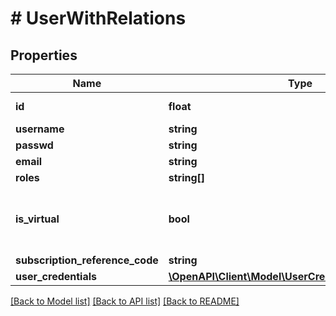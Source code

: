 # # UserWithRelations

## Properties

Name | Type | Description | Notes
------------ | ------------- | ------------- | -------------
**id** | **float** | Automatically generated ID | [optional] 
**username** | **string** | Username | 
**passwd** | **string** | Password | [optional] 
**email** | **string** | Email | 
**roles** | **string[]** |  | [optional] 
**is_virtual** | **bool** | Automatically assigned flag to select if User is virtual or not | 
**subscription_reference_code** | **string** |  | [optional] 
**user_credentials** | [**\OpenAPI\Client\Model\UserCredentialsWithRelations**](UserCredentialsWithRelations.md) |  | [optional] 

[[Back to Model list]](../../README.md#documentation-for-models) [[Back to API list]](../../README.md#documentation-for-api-endpoints) [[Back to README]](../../README.md)


